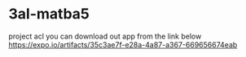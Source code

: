 # 3al-matba5
project acl 
you can download out app from the link below
https://expo.io/artifacts/35c3ae7f-e28a-4a87-a367-669656674eab
